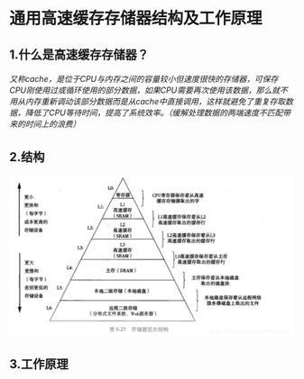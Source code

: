 # 通用高速缓存存储器结构及工作原理
## 1.什么是高速缓存存储器？
###### 又称cache，是位于CPU与内存之间的容量较小但速度很快的存储器，可保存CPU刚使用过或循环使用的部分数据，如果CPU需要再次使用该数据，那么就不用从内存重新调动该部分数据而是从cache中直接调用，这样就避免了重复存取数据，降低了CPU等待时间，提高了系统效率。（缓解处理数据的两端速度不匹配带来的时间上的浪费）

## 2.结构
![cache](https://github.com/titina0729/ichw/blob/master/1.png)

## 3.工作原理
